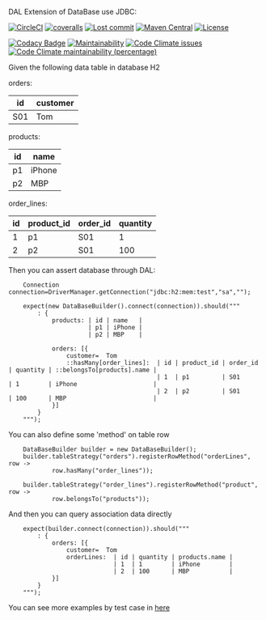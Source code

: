 DAL Extension of DataBase use JDBC:

[![CircleCI](https://dl.circleci.com/status-badge/img/gh/leeonky/DAL-extension-jdbc/tree/main.svg?style=svg)](https://dl.circleci.com/status-badge/redirect/gh/leeonky/DAL-extension-jdbc/tree/main)
[![coveralls](https://img.shields.io/coveralls/github/leeonky/DAL-extension-jdbc.svg)](https://coveralls.io/github/leeonky/DAL-extension-jdbc)
[![Lost commit](https://img.shields.io/github/last-commit/leeonky/DAL-extension-jdbc.svg)](https://github.com/leeonky/DAL-extension-jdbc)
[![Maven Central](https://img.shields.io/maven-central/v/com.github.leeonky/DAL-extension-jdbc.svg)](https://search.maven.org/artifact/com.github.leeonky/DAL-extension-jdbc)
[![License](https://img.shields.io/badge/License-Apache%202.0-blue.svg)](https://opensource.org/licenses/Apache-2.0)

[![Codacy Badge](https://api.codacy.com/project/badge/Grade/fdb168b942fd4b49abc83fed301a046d)](https://app.codacy.com/project/leeonky/DAL-extension-jdbc/dashboard)
[![Maintainability](https://api.codeclimate.com/v1/badges/03019efcb353a9399463/maintainability)](https://codeclimate.com/github/leeonky/DAL-extension-jdbc/maintainability)
[![Code Climate issues](https://img.shields.io/codeclimate/issues/leeonky/DAL-extension-jdbc.svg)](https://codeclimate.com/github/leeonky/DAL-extension-jdbc/maintainability)
[![Code Climate maintainability (percentage)](https://img.shields.io/codeclimate/maintainability-percentage/leeonky/DAL-extension-jdbc.svg)](https://codeclimate.com/github/leeonky/DAL-extension-jdbc/maintainability)

Given the following data table in database H2

orders:

id |  customer
---|---
S01 |Tom

products:

id | name
---|--------
p1 | iPhone |
p2 | MBP    |

order_lines:

id | product_id | order_id | quantity |
---|---|---|---
1 |p1 |S01| 1
2 |p2 |S01| 100

Then you can assert database through DAL:

```
    Connection connection=DriverManager.getConnection("jdbc:h2:mem:test","sa","");

    expect(new DataBaseBuilder().connect(connection)).should("""
        : {
            products: | id | name   |
                      | p1 | iPhone |
                      | p2 | MBP    |
                      
            orders: [{
                customer=  Tom
                ::hasMany[order_lines]:  | id | product_id | order_id | quantity | ::belongsTo[products].name |
                                         | 1  | p1         | S01      | 1        | iPhone                     |
                                         | 2  | p2         | S01      | 100      | MBP                        |
            }]
        }
    """);
```

You can also define some 'method' on table row

```
    DataBaseBuilder builder = new DataBaseBuilder();
    builder.tableStrategy("orders").registerRowMethod("orderLines", row ->
            row.hasMany("order_lines"));
            
    builder.tableStrategy("order_lines").registerRowMethod("product", row ->
            row.belongsTo("products"));
```

And then you can query association data directly

```
    expect(builder.connect(connection)).should("""
        : {
            orders: [{
                customer=  Tom
                orderLines:  | id | quantity | products.name |
                             | 1  | 1        | iPhone        |
                             | 2  | 100      | MBP           |
            }]
        }
    """);
```

You can see more examples by test case
in [here](https://github.com/leeonky/DAL-extension-jdbc/tree/main/src/test/resources/features)